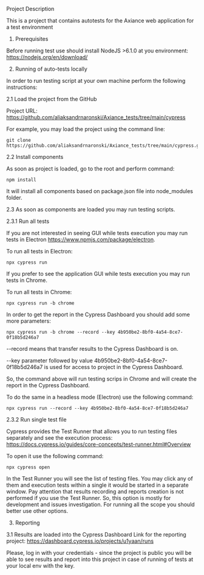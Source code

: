 Project Description

This is a project that contains autotests for the Axiance web application for a test environment



1. Prerequisites

Before running test use should install NodeJS >6.1.0 at you environment: https://nodejs.org/en/download/

2. Running of auto-tests locally

In order to run testing script at your own machine perform the following instructions:

2.1 Load the project from the GitHub

Project URL: https://github.com/aliaksandrnaronski/Axiance_tests/tree/main/cypress

For example, you may load the project using the command line:
```
git clone https://github.com/aliaksandrnaronski/Axiance_tests/tree/main/cypress.git
```
2.2 Install components

As soon as project is loaded, go to the root and perform command:
```
npm install
```
It will install all components based on package.json file into node_modules folder.

2.3 As soon as components are loaded you may run testing scripts.

2.3.1 Run all tests

If you are not interested in seeing GUI while tests execution you may run tests in Electron https://www.npmjs.com/package/electron.

To run all tests in Electron:
```
npx cypress run
```
If you prefer to see the application GUI while tests execution you may run tests in Chrome.

To run all tests in Chrome:
```
npx cypress run -b chrome
```
In order to get the report in the Cypress Dashboard you should add some more parameters:
```
npx cypress run -b chrome --record --key 4b950be2-8bf0-4a54-8ce7-0f18b5d246a7
```
--record means that transfer results to the Cypress Dashboard is on.

--key parameter followed by value 4b950be2-8bf0-4a54-8ce7-0f18b5d246a7 is used for access to project in the Cypress Dashboard.

So, the command above will run testing scrips in Chrome and will create the report in the Cypress Dashboard.

To do the same in a headless mode (Electron) use the following command:
```
npx cypress run --record --key 4b950be2-8bf0-4a54-8ce7-0f18b5d246a7
```
2.3.2 Run single test file

Cypress provides the Test Runner that allows you to run testing files separately and see the execution process: https://docs.cypress.io/guides/core-concepts/test-runner.html#Overview

To open it use the following command:
```
npx cypress open
```
In the Test Runner you will see the list of testing files. You may click any of them and execution tests within a single it would be started in a separate window. Pay attention that results recording and reports creation is not performed if you use the Test Runner. So, this option is mostly for development and issues investigation. For running all the scope you should better use other options.

3. Reporting

3.1 Results are loaded into the Cypress Dashboard
Link for the reporting project: https://dashboard.cypress.io/projects/u1yaan/runs 

Please, log in with your credentials - since the project is public you will be able to see results and report into this project in case of running of tests at your local env with the key.